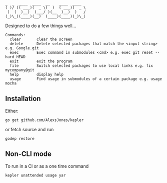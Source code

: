 ```
_  _  ____  ____  __    ____  ____
( )/ )( ___)(  _ \(  )  ( ___)(  _ \
 )  (  )__)  )___/ )(__  )__)  )   /
(_)\_)(____)(__)  (____)(____)(_)\_)
```

Designed to do a few things well...

```
Commands:
  clear       clear the screen
  delete      Delete selected packages that match the <input string> e.g. Google.git
  exec        Exec command in submodules <cmd> e.g. exec git reset --hard HEAD
  exit        exit the program
  file        Switch selected packages to use local links e.g. fix mycompany@git
  help        display help
  usage       Find usage in submodules of a certain package e.g. usage mocha
```
## Installation

Either:

```
go get github.com/AlexsJones/kepler
```

or fetch source and run
```
godep restore
```

## Non-CLI mode

To run in a CI or as a one time command

```
kepler unattended usage yar
```
